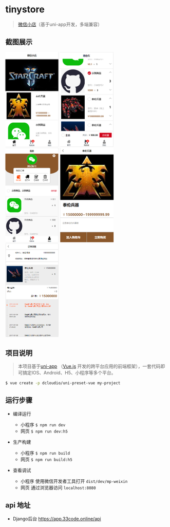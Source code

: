 # tinystore

> [微信小店](https://h5tinystore.33code.online)（基于uni-app开发，多端兼容）

## 截图展示

<p>
  <img alt="商品列表" src="./screenshots/QQ截图20190425173622.png" width="33%" />
  <img alt="购物车界面" src="./screenshots/QQ截图20190425173656.png" width="33%" />
  <img alt="用户界面" src="./screenshots/QQ截图20190425115016.png" width="33%" />
  <img alt="商品详情" src="./screenshots/QQ截图20190425123212.png" width="33%" />
  <img alt="订单详情" src="./screenshots/QQ截图20190425115115.png" width="33%" />
</p>

## 项目说明

> 本项目基于[uni-app](https://uniapp.dcloud.io)
（[Vue.js](https://vuejs.org) 开发的跨平台应用的前端框架），一套代码即可搞定IOS、Android、H5、小程序等多个平台。

``` bash
$ vue create -p dcloudio/uni-preset-vue my-project
```

## 运行步骤

* 编译运行
  - 小程序 `$ npm run dev`
  - 网页 `$ npm run dev:h5`

* 生产构建
  - 小程序 `$ npm run build`
  - 网页 `$ npm run build:h5`

* 查看调试
  - 小程序 使用微信开发者工具打开 `dist/dev/mp-weixin`
  - 网页 通过浏览器访问 `localhost:8080`

## api 地址

* Django后台 https://app.33code.online/api
